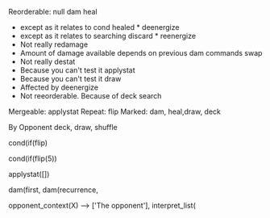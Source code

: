 Reorderable:
null
dam
heal
  * except as it relates to cond healed *
deenergize
  * except as it relates to searching discard *
reenergize
  * Not really
redamage
  * Amount of damage available depends on previous dam commands
swap
  * Not really
destat
  * Because you can't test it
applystat
  * Because you can't test it
draw
  * Affected by deenergize
  * Not reeorderable. Because of deck
search


Mergeable:
  applystat
Repeat:
  flip
Marked:
  dam, heal,draw, deck

By Opponent
  deck, draw, shuffle


cond(if(flip)

cond(if(flip(5))

applystat([])


dam(first,
dam(recurrence,

opponent_context(X) --> ['The opponent'], interpret_list(
